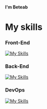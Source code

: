 
#### I'm Beteab

# My skills

### Front-End

[![My Skills](https://skillicons.dev/icons?i=ts,js,nextjs,react,redux,tailwind,styledcomponents,figma,vue,nuxtjs,html,css,materialui)](https://skillicons.dev)

### Back-End

[![My Skills](https://skillicons.dev/icons?i=go,graphql,postgres,mongodb,express,dotnet)](https://skillicons.dev)

### DevOps

[![My Skills](https://skillicons.dev/icons?i=linux,docker,aws)](https://skillicons.dev)

